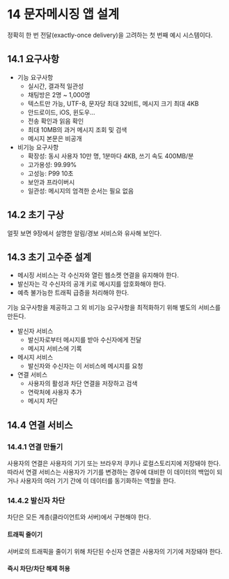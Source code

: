 # 14 문자메시징 앱 설계

정확히 한 번 전달(exactly-once delivery)을 고려하는 첫 번째 예시 시스템이다.  

## 14.1 요구사항

- 기능 요구사항
  - 실시간, 결과적 일관성
  - 채팅방은 2명 ~ 1,000명
  - 텍스트만 가능, UTF-8, 문자당 최대 32비트, 메시지 크기 최대 4KB
  - 안드로이드, iOS, 윈도우...
  - 전송 확인과 읽음 확인
  - 최대 10MB의 과거 메시지 조회 및 검색
  - 메시지 본문은 비공개
- 비기능 요구사항
  - 확장성: 동시 사용자 10만 명, 1분마다 4KB, 쓰기 속도 400MB/분
  - 고가용성: 99.99%
  - 고성능: P99 10초
  - 보안과 프라이버시
  - 일관성: 메시지의 엄격한 순서는 필요 없음


## 14.2 초기 구상

얼핏 보면 9장에서 설명한 알림/경보 서비스와 유사해 보인다.  


## 14.3 초기 고수준 설계

- 메시징 서비스는 각 수신자와 열린 웹소켓 연결을 유지해야 한다.
- 발신자는 각 수신자의 공개 키로 메시지를 암호화해야 한다.
- 예측 불가능한 트래픽 급증을 처리해야 한다.

기능 요구사항을 제공하고 그 외 비기능 요구사항을 최적화하기 위해 별도의 서비스를 만든다.  

- 발신자 서비스
  - 발신자로부터 메시지를 받아 수신자에게 전달
  - 메시지 서비스에 기록
- 메시지 서비스
  - 발신자와 수신자는 이 서비스에 메시지를 요청
- 연결 서비스
  - 사용자의 활성과 차단 연결을 저장하고 검색
  - 연락처에 사용자 추가
  - 메시지 차단


## 14.4 연결 서비스


### 14.4.1 연결 만들기

사용자의 연결은 사용자의 기기 또는 브라우저 쿠키나 로컬스토리지에 저장돼야 한다.  
따라서 연결 서비스는 사용자가 기기를 변경하는 경우에 대비한 이 데이터의 백업이 되거나 사용자의 여러 기기 간에 이 데이터를 동기화하는 역할을 한다.  


### 14.4.2 발신자 차단

차단은 모든 계층(클라이언트와 서버)에서 구현해야 한다.  

#### 트래픽 줄이기

서버로의 트래픽을 줄이기 위해 차단된 수신자 연결은 사용자의 기기에 저장돼야 한다.  

#### 즉시 차단/차단 해제 허용




